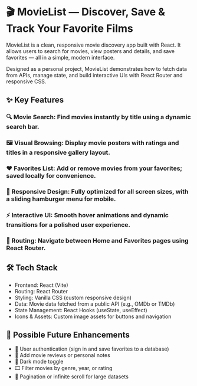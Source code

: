 # 🎬 MovieList — Discover, Save & Track Your Favorite Films



MovieList is a clean, responsive movie discovery app built with React.
It allows users to search for movies, view posters and details, and save favorites — all in a simple, modern interface.


Designed as a personal project, MovieList demonstrates how to fetch data from APIs, manage state, and build interactive UIs with React Router and responsive CSS.

## ✨ Key Features
### 🔍 Movie Search: Find movies instantly by title using a dynamic search bar.
### 🖼️ Visual Browsing: Display movie posters with ratings and titles in a responsive gallery layout.
### ❤️ Favorites List: Add or remove movies from your favorites; saved locally for convenience.

### 📱 Responsive Design: Fully optimized for all screen sizes, with a sliding hamburger menu for mobile.
### ⚡ Interactive UI: Smooth hover animations and dynamic transitions for a polished user experience.
### 🧭 Routing: Navigate between Home and Favorites pages using React Router.


## 🛠️ Tech Stack

- Frontend: React (Vite)
- Routing: React Router
- Styling: Vanilla CSS (custom responsive design)
- Data: Movie data fetched from a public API (e.g., OMDb or TMDb)
- State Management: React Hooks (useState, useEffect)
- Icons & Assets: Custom image assets for buttons and navigation


## 🚀 Possible Future Enhancements
- 🔖 User authentication (sign in and save favorites to a database)
- 📝 Add movie reviews or personal notes
- 🌙 Dark mode toggle
- 🎞️ Filter movies by genre, year, or rating
- 🧩 Pagination or infinite scroll for large datasets